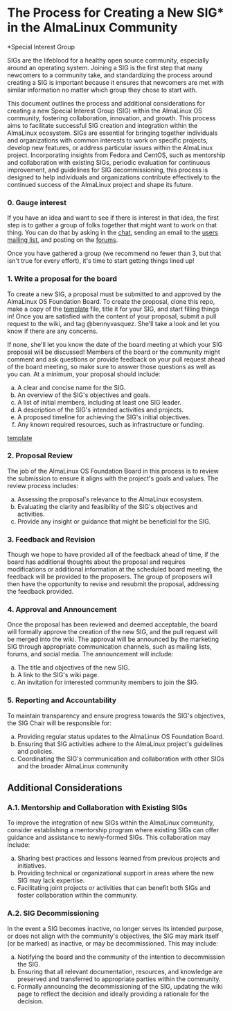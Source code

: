 # The Process for Creating a New SIG\* in the AlmaLinux Community

\*Special Interest Group

SIGs are the lifeblood for a healthy open source community, especially around an operating system. Joining a SIG is the first step that many newcomers to a community take, and standardizing the process around creating a SIG is important because it ensures that newcomers are met with similar information no matter which group they chose to start with.

This document outlines the process and additional considerations for creating a new Special Interest Group (SIG) within the AlmaLinux OS community, fostering collaboration, innovation, and growth. This process aims to facilitate successful SIG creation and integration within the AlmaLinux ecosystem. SIGs are essential for bringing together individuals and organizations with common interests to work on specific projects, develop new features, or address particular issues within the AlmaLinux project. Incorporating insights from Fedora and CentOS, such as mentorship and collaboration with existing SIGs, periodic evaluation for continuous improvement, and guidelines for SIG decommissioning, this process is designed to help individuals and organizations contribute effectively to the continued success of the AlmaLinux project and shape its future.

### 0. Gauge interest

If you have an idea and want to see if there is interest in that idea, the first step is to gather a group of folks together that might want to work on that thing. You can do that by asking in the [chat](https://chat.almalinux.org), sending an email to the [users mailing list](https://lists.almalinux.org/mailman3/lists/users.lists.almalinux.org/), and posting on the [forums](https://forums.almalinux.org/).

Once you have gathered a group (we recommend no fewer than 3, but that isn't true for every effort), it's time to start getting things lined up!

### 1. Write a proposal for the board

To create a new SIG, a proposal must be submitted to and approved by the AlmaLinux OS Foundation Board. To create the proposal, clone this repo, make a copy of the [template](https://raw.githubusercontent.com/AlmaLinux/wiki/refs/heads/master/docs/sigs/sigproposaltemplate.md) file, title it for your SIG, and start filling things in! Once you are satisfied with the content of your proposal, submit a pull request to the wiki, and tag @bennyvasquez. She'll take a look and let you know if there are any concerns.

If none, she'll let you know the date of the board meeting at which your SIG proposal will be discussed! Members of the board or the community might comment and ask questions or provide feedback on your pull request ahead of the board meeting, so make sure to answer those questions as well as you can. At a minimum, your proposal should include:

<ol type="a">
  <li>A clear and concise name for the SIG.</li>
  <li>An overview of the SIG's objectives and goals.</li>
  <li>A list of initial members, including at least one SIG leader.</li>
  <li>A description of the SIG's intended activities and projects.</li>
  <li>A proposed timeline for achieving the SIG's initial objectives.</li>
  <li>Any known required resources, such as infrastructure or funding.</li>
</ol>

[template](https://raw.githubusercontent.com/AlmaLinux/wiki/refs/heads/master/docs/sigs/sigproposaltemplate.md)

### 2. Proposal Review

The job of the AlmaLinux OS Foundation Board in this process is to review the submission to ensure it aligns with the project's goals and values. The review process includes:

<ol type="a">
  <li>Assessing the proposal's relevance to the AlmaLinux ecosystem.</li>
  <li>Evaluating the clarity and feasibility of the SIG's objectives and activities.</li>
  <li>Provide any insight or guidance that might be beneficial for the SIG.</li>
</ol>

### 3. Feedback and Revision

Though we hope to have provided all of the feedback ahead of time, if the board has additional thoughts about the proposal and requires modifications or additional information at the scheduled board meeting, the feedback will be provided to the proposers. The group of proposers will then have the opportunity to revise and resubmit the proposal, addressing the feedback provided.

### 4. Approval and Announcement

Once the proposal has been reviewed and deemed acceptable, the board will formally approve the creation of the new SIG, and the pull request will be merged into the wiki. The approval will be announced by the marketing SIG through appropriate communication channels, such as mailing lists, forums, and social media. The announcement will include:

<ol type="a">
  <li>The title and objectives of the new SIG.</li>
  <li>A link to the SIG's wiki page.</li>
  <li>An invitation for interested community members to join the SIG.</li>
</ol>

### 5. Reporting and Accountability

To maintain transparency and ensure progress towards the SIG's objectives, the SIG Chair will be responsible for:

<ol type="a">
  <li>Providing regular status updates to the AlmaLinux OS Foundation Board.</li>
  <li>Ensuring that SIG activities adhere to the AlmaLinux project's guidelines and policies.</li>
  <li>Coordinating the SIG's communication and collaboration with other SIGs and the broader AlmaLinux community</li>
</ol>

## Additional Considerations

### A.1. Mentorship and Collaboration with Existing SIGs

To improve the integration of new SIGs within the AlmaLinux community, consider establishing a mentorship program where existing SIGs can offer guidance and assistance to newly-formed SIGs. This collaboration may include:

<ol type="a">
  <li>Sharing best practices and lessons learned from previous projects and initiatives.</li>
  <li>Providing technical or organizational support in areas where the new SIG may lack expertise.</li>
  <li>Facilitating joint projects or activities that can benefit both SIGs and foster collaboration within the community.</li>
</ol>

### A.2. SIG Decommissioning

In the event a SIG becomes inactive, no longer serves its intended purpose, or does not align with the community's objectives, the SIG may mark itself (or be marked) as inactive, or may be decommissioned. This may include:

<ol type="a">
  <li>Notifying the board and the community of the intention to decommission the SIG.</li>
  <li>Ensuring that all relevant documentation, resources, and knowledge are preserved and transferred to appropriate parties within the community.</li>
  <li>Formally announcing the decommissioning of the SIG, updating the wiki page to reflect the decision and ideally providing a rationale for the decision.</li>
</ol>
